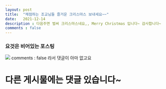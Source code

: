 ```yaml
---
layout: post
title:  "채점하는 조교님들 즐거운 크리스마스 보내세요~~"
date:   2021-12-14
description : 다음주면 벌써 크리스마스네요,, Merry Christmas 입니다~ 감사합니다~
comments : false
---
```



### 요것은 비어있는 포스팅 
![](https://images.velog.io/images/superhong/post/433f2ccd-33fb-4d27-9625-c8d34e1e1b77/image.png)
comments : false 라서 댓글이 아마 없고요
# 다른 게시물에는 댓글 있습니다~